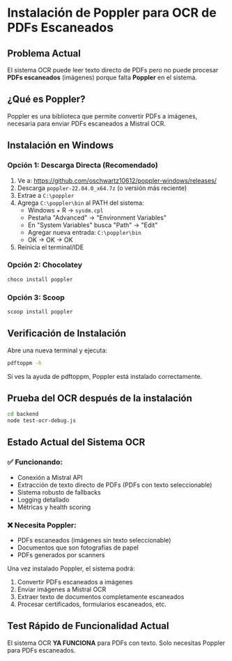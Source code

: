 # Instalación de Poppler para OCR de PDFs Escaneados

## Problema Actual
El sistema OCR puede leer texto directo de PDFs pero no puede procesar **PDFs escaneados** (imágenes) porque falta **Poppler** en el sistema.

## ¿Qué es Poppler?
Poppler es una biblioteca que permite convertir PDFs a imágenes, necesaria para enviar PDFs escaneados a Mistral OCR.

## Instalación en Windows

### Opción 1: Descarga Directa (Recomendado)
1. Ve a: https://github.com/oschwartz10612/poppler-windows/releases/
2. Descarga `poppler-22.04.0_x64.7z` (o versión más reciente)
3. Extrae a `C:\poppler`
4. Agrega `C:\poppler\bin` al PATH del sistema:
   - Windows + R → `sysdm.cpl`
   - Pestaña "Advanced" → "Environment Variables"
   - En "System Variables" busca "Path" → "Edit"
   - Agregar nueva entrada: `C:\poppler\bin`
   - OK → OK → OK
5. Reinicia el terminal/IDE

### Opción 2: Chocolatey
```bash
choco install poppler
```

### Opción 3: Scoop  
```bash
scoop install poppler
```

## Verificación de Instalación
Abre una nueva terminal y ejecuta:
```bash
pdftoppm -h
```

Si ves la ayuda de pdftoppm, Poppler está instalado correctamente.

## Prueba del OCR después de la instalación
```bash
cd backend
node test-ocr-debug.js
```

## Estado Actual del Sistema OCR

### ✅ Funcionando:
- Conexión a Mistral API
- Extracción de texto directo de PDFs (PDFs con texto seleccionable)
- Sistema robusto de fallbacks
- Logging detallado
- Métricas y health scoring

### ❌ Necesita Poppler:
- PDFs escaneados (imágenes sin texto seleccionable)  
- Documentos que son fotografías de papel
- PDFs generados por scanners

Una vez instalado Poppler, el sistema podrá:
1. Convertir PDFs escaneados a imágenes
2. Enviar imágenes a Mistral OCR
3. Extraer texto de documentos completamente escaneados
4. Procesar certificados, formularios escaneados, etc.

## Test Rápido de Funcionalidad Actual
El sistema OCR **YA FUNCIONA** para PDFs con texto. Solo necesitas Poppler para PDFs escaneados.